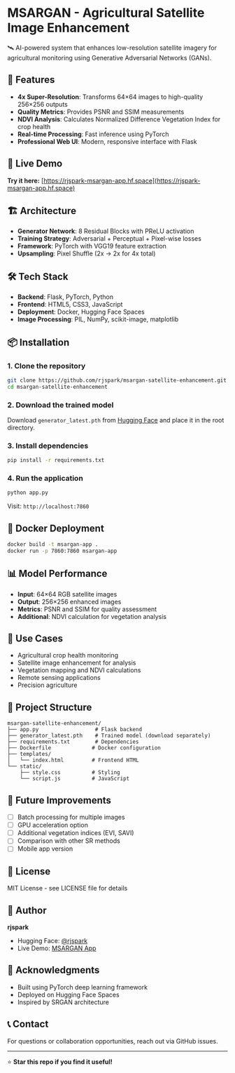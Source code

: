 # MSARGAN - Agricultural Satellite Image Enhancement

🛰️ AI-powered system that enhances low-resolution satellite imagery for agricultural monitoring using Generative Adversarial Networks (GANs).

## 🌟 Features

- **4x Super-Resolution**: Transforms 64×64 images to high-quality 256×256 outputs
- **Quality Metrics**: Provides PSNR and SSIM measurements
- **NDVI Analysis**: Calculates Normalized Difference Vegetation Index for crop health
- **Real-time Processing**: Fast inference using PyTorch
- **Professional Web UI**: Modern, responsive interface with Flask

## 🚀 Live Demo

**Try it here:** [https://rjspark-msargan-app.hf.space](https://rjspark-msargan-app.hf.space)

## 🏗️ Architecture

- **Generator Network**: 8 Residual Blocks with PReLU activation
- **Training Strategy**: Adversarial + Perceptual + Pixel-wise losses
- **Framework**: PyTorch with VGG19 feature extraction
- **Upsampling**: Pixel Shuffle (2x → 2x for 4x total)

## 🛠️ Tech Stack

- **Backend**: Flask, PyTorch, Python
- **Frontend**: HTML5, CSS3, JavaScript
- **Deployment**: Docker, Hugging Face Spaces
- **Image Processing**: PIL, NumPy, scikit-image, matplotlib

## 📦 Installation

### 1. Clone the repository
```bash
git clone https://github.com/rjspark/msargan-satellite-enhancement.git
cd msargan-satellite-enhancement
```

### 2. Download the trained model
Download `generator_latest.pth` from [Hugging Face](https://huggingface.co/spaces/rjspark/msargan-app/blob/main/generator_latest.pth) and place it in the root directory.

### 3. Install dependencies
```bash
pip install -r requirements.txt
```

### 4. Run the application
```bash
python app.py
```

Visit: `http://localhost:7860`

## 🐳 Docker Deployment
```bash
docker build -t msargan-app .
docker run -p 7860:7860 msargan-app
```

## 📊 Model Performance

- **Input**: 64×64 RGB satellite images
- **Output**: 256×256 enhanced images
- **Metrics**: PSNR and SSIM for quality assessment
- **Additional**: NDVI calculation for vegetation analysis

## 🌾 Use Cases

- Agricultural crop health monitoring
- Satellite image enhancement for analysis
- Vegetation mapping and NDVI calculations
- Remote sensing applications
- Precision agriculture

## 📁 Project Structure
```
msargan-satellite-enhancement/
├── app.py                  # Flask backend
├── generator_latest.pth    # Trained model (download separately)
├── requirements.txt        # Dependencies
├── Dockerfile             # Docker configuration
├── templates/
│   └── index.html         # Frontend HTML
└── static/
    ├── style.css          # Styling
    └── script.js          # JavaScript
```

## 🎯 Future Improvements

- [ ] Batch processing for multiple images
- [ ] GPU acceleration option
- [ ] Additional vegetation indices (EVI, SAVI)
- [ ] Comparison with other SR methods
- [ ] Mobile app version

## 📄 License

MIT License - see LICENSE file for details

## 👤 Author

**rjspark**
- Hugging Face: [@rjspark](https://huggingface.co/rjspark)
- Live Demo: [MSARGAN App](https://rjspark-msargan-app.hf.space)

## 🙏 Acknowledgments

- Built using PyTorch deep learning framework
- Deployed on Hugging Face Spaces
- Inspired by SRGAN architecture

## 📞 Contact

For questions or collaboration opportunities, reach out via GitHub issues.

---

⭐ **Star this repo if you find it useful!**
